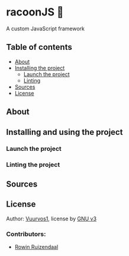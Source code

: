 # racoonJS 🦝

A custom JavaScript framework

## Table of contents

- [About](#About)
- [Installing the project](#Installing-and-using-the-project)
  - [Launch the project](#Launch-the-project)
  - [Linting](#Linting-the-project)
- [Sources](Sources)
- [License](license)

## About

## Installing and using the project

### Launch the project

### Linting the project

## Sources

## License

Author: [Vuurvos1](https://github.com/Vuurvos1), license by [GNU v3](https://github.com/Vuurvos1/racoonJS/blob/main/LICENSE)

### Contributors:

- [Rowin Ruizendaal](https://github.com/rowinruizendaal)
